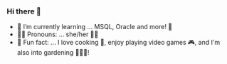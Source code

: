### Hi there 👋

<!--
**Rizu-Chan/rizu-chan** is a ✨ _special_ ✨ repository because its `README.md` (this file) appears on your GitHub profile.
-->

- 🌱 I’m currently learning ... MSQL, Oracle and more! 🥞
- ✌🏽 Pronouns: ... she/her 👧🏻
- 🎊 Fun fact: ... I love cooking 🍝, enjoy playing video games 🎮, and I'm also into gardening 👩🏻‍🌾!

